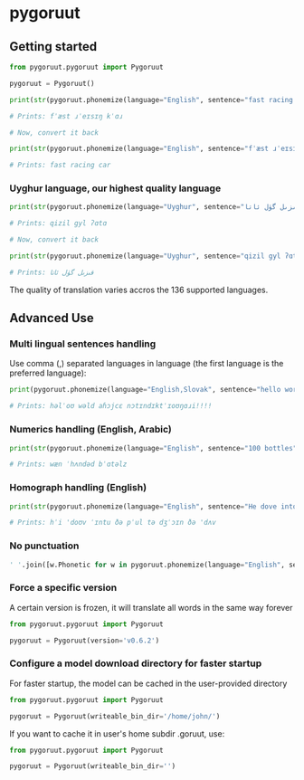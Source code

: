 # pygoruut

## Getting started

```python
from pygoruut.pygoruut import Pygoruut

pygoruut = Pygoruut()

print(str(pygoruut.phonemize(language="English", sentence="fast racing car")))

# Prints: fˈæst ɹˈeɪsɪŋ kˈɑɹ

# Now, convert it back

print(str(pygoruut.phonemize(language="English", sentence="fˈæst ɹˈeɪsɪŋ kˈɑɹ", is_reverse=True)))

# Prints: fast racing car

```

### Uyghur language, our highest quality language

```python
print(str(pygoruut.phonemize(language="Uyghur", sentence="قىزىل گۈل ئاتا")))

# Prints: qizil gyl ʔɑtɑ

# Now, convert it back

print(str(pygoruut.phonemize(language="Uyghur", sentence="qizil gyl ʔɑtɑ", is_reverse=True)))

# Prints: قىزىل گۈل ئاتا

```

The quality of translation varies accros the 136 supported languages.

## Advanced Use

### Multi lingual sentences handling

Use comma (,) separated languages in language (the first language is the preferred language):

```python
print(pygoruut.phonemize(language="English,Slovak", sentence="hello world ahojte notindictionary!!!!"))

# Prints: həlˈoʊ wəld aɦɔjcɛ nɔtɪndɪktˈɪoʊŋɑɹi!!!!
```

### Numerics handling (English, Arabic)

```python
print(str(pygoruut.phonemize(language="English", sentence="100 bottles")))

# Prints: wæn ˈhʌndəd bˈɑtəlz
```

### Homograph handling (English)

```python
print(str(pygoruut.phonemize(language="English", sentence="He dove into the pool to join the dove")))

# Prints: hˈi 'doʊv ˈɪntu ðə pˈul tə dʒˈɔɪn ðə 'dʌv
```

### No punctuation

```python
' '.join([w.Phonetic for w in pygoruut.phonemize(language="English", sentence="hello world!!!!").Words])
```

### Force a specific version

A certain version is frozen, it will translate all words in the same way forever

```python
from pygoruut.pygoruut import Pygoruut

pygoruut = Pygoruut(version='v0.6.2')

```

### Configure a model download directory for faster startup

For faster startup, the model can be cached in the user-provided directory

```python
from pygoruut.pygoruut import Pygoruut

pygoruut = Pygoruut(writeable_bin_dir='/home/john/')
```

If you want to cache it in user's home subdir .goruut, use:

```python
from pygoruut.pygoruut import Pygoruut

pygoruut = Pygoruut(writeable_bin_dir='')
```
